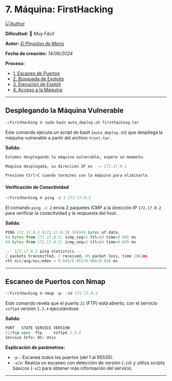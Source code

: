 
# 7. Máquina: FirstHacking  

<a href="https://github.com/GutsNet"><img title="Author" src="https://img.shields.io/badge/Author-GutsNet-purple.svg?style=for-the-badge&logo=github"></a>

**Dificultad:** 🔵 *Muy Fácil*

**Autor:** *[El Pingüino de Mario](https://www.youtube.com/channel/UCGLfzfKRUsV6BzkrF1kJGsg)*

**Fecha de creación:** *14/06/2024*

**Proceso:**
- [1. Escaneo de Puertos](#escaneo-de-puertos-con-nmap)
- [2. Búsqueda de Exploits](#exploit-vsftpd-234)
- [3. Ejecución de Exploit](#ejecución-del-exploit)
- [4. Acceso a la Máquina](#acceso-a-la-máquina)

---

## Desplegando la Máquina Vulnerable

```python
~/FirstHacking ᐅ sudo bash auto_deploy.sh firsthacking.tar
```
Este comando ejecuta un script de bash (`auto_deploy.sh`) que despliega la máquina vulnerable a partir del archivo `trust.tar`.

**Salida:**

```python
Estamos desplegando la máquina vulnerable, espere un momento.

Máquina desplegada, su dirección IP es --> 172.17.0.2

Presiona Ctrl+C cuando termines con la máquina para eliminarla
```

#### Verificación de Conectividad

```python
~/FirstHacking ᐅ ping -c 2 172.17.0.2
```
El comando `ping -c 2` envía 2 paquetes ICMP a la dirección IP `172.17.0.2` para verificar la conectividad y la respuesta del host.

**Salida:**

```python
PING 172.17.0.2 (172.17.0.2) 56(84) bytes of data.
64 bytes from 172.17.0.2: icmp_seq=1 ttl=64 time=0.066 ms
64 bytes from 172.17.0.2: icmp_seq=2 ttl=64 time=0.045 ms

--- 172.17.0.2 ping statistics ---
2 packets transmitted, 2 received, 0% packet loss, time 1062ms
rtt min/avg/max/mdev = 0.045/0.055/0.066/0.010 ms
```
---

## Escaneo de Puertos con Nmap

```python
~/FirstHacking ᐅ nmap -p- -sV 172.17.0.2
```
Este comando revela que el puerto `21` (FTP) está abierto, con el servicio `vsftpd` versión `2.3.4` ejecutándose.

**Salida:**

```python
PORT   STATE SERVICE VERSION
21/tcp open  ftp     vsftpd 2.3.4
Service Info: OS: Unix
```

**Explicación de parámetros:**

- `-p-`: Escanea todos los puertos (del 1 al 65535).
- `-sCV`: Realiza un escaneo con detección de versión (`-sV`) y utiliza scripts básicos (`-sC`) para obtener más información del servicio.

---

